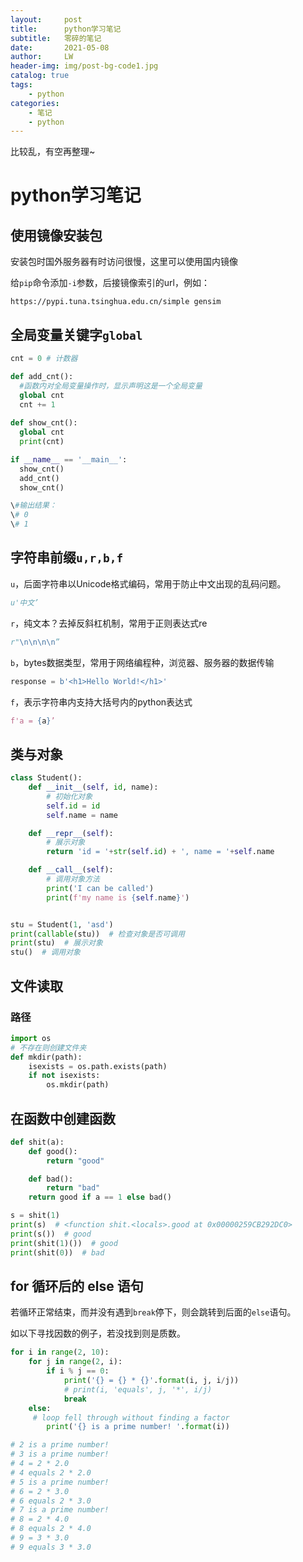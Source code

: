 ```yaml
---
layout:     post
title:      python学习笔记
subtitle:   零碎的笔记
date:       2021-05-08
author:     LW
header-img: img/post-bg-code1.jpg
catalog: true
tags: 
    - python
categories: 
    - 笔记
    - python
---
```


比较乱，有空再整理~

<!--more-->

# python学习笔记

## 使用镜像安装包

安装包时国外服务器有时访问很慢，这里可以使用国内镜像

给`pip`命令添加`-i`参数，后接镜像索引的url，例如：

`https://pypi.tuna.tsinghua.edu.cn/simple gensim`

## 全局变量关键字`global`

```python
cnt = 0 # 计数器

def add_cnt():
  #函数内对全局变量操作时，显示声明这是一个全局变量
  global cnt
  cnt += 1
  
def show_cnt():
  global cnt
  print(cnt)

if __name__ == '__main__':
  show_cnt()
  add_cnt()
  show_cnt()

\#输出结果：
\# 0
\# 1
```

## 字符串前缀`u,r,b,f`

`u`，后面字符串以Unicode格式编码，常用于防止中文出现的乱码问题。

```python
u'中文’
```

`r`，纯文本？去掉反斜杠机制，常用于正则表达式re

```python
r"\n\n\n\n”
```

`b`，bytes数据类型，常用于网络编程种，浏览器、服务器的数据传输

```python
response = b'<h1>Hello World!</h1>' 
```

`f`，表示字符串内支持大括号内的python表达式

```python
f'a = {a}’
```

## 类与对象

```python
class Student():
    def __init__(self, id, name):
        # 初始化对象
        self.id = id
        self.name = name

    def __repr__(self):
        # 展示对象
        return 'id = '+str(self.id) + ', name = '+self.name

    def __call__(self):
        # 调用对象方法
        print('I can be called')
        print(f'my name is {self.name}')


stu = Student(1, 'asd')
print(callable(stu))  # 检查对象是否可调用
print(stu)  # 展示对象
stu()  # 调用对象
```

## 文件读取

### 路径

```python
import os
# 不存在则创建文件夹
def mkdir(path):
    isexists = os.path.exists(path)
    if not isexists:
        os.mkdir(path)
```

## 在函数中创建函数

```python
def shit(a):
    def good():
        return "good"

    def bad():
        return "bad"
    return good if a == 1 else bad()

s = shit(1)
print(s)  # <function shit.<locals>.good at 0x00000259CB292DC0>
print(s())  # good
print(shit(1)())  # good
print(shit(0))  # bad
```

## for 循环后的 else 语句

若循环正常结束，而并没有遇到`break`停下，则会跳转到后面的`else`语句。

如以下寻找因数的例子，若没找到则是质数。

```python
for i in range(2, 10):
    for j in range(2, i):
        if i % j == 0:
            print('{} = {} * {}'.format(i, j, i/j))
            # print(i, 'equals', j, '*', i/j)
            break
    else:
     # loop fell through without finding a factor
        print('{} is a prime number! '.format(i))

# 2 is a prime number!
# 3 is a prime number!
# 4 = 2 * 2.0
# 4 equals 2 * 2.0
# 5 is a prime number!
# 6 = 2 * 3.0
# 6 equals 2 * 3.0
# 7 is a prime number!
# 8 = 2 * 4.0
# 8 equals 2 * 4.0
# 9 = 3 * 3.0
# 9 equals 3 * 3.0

```

